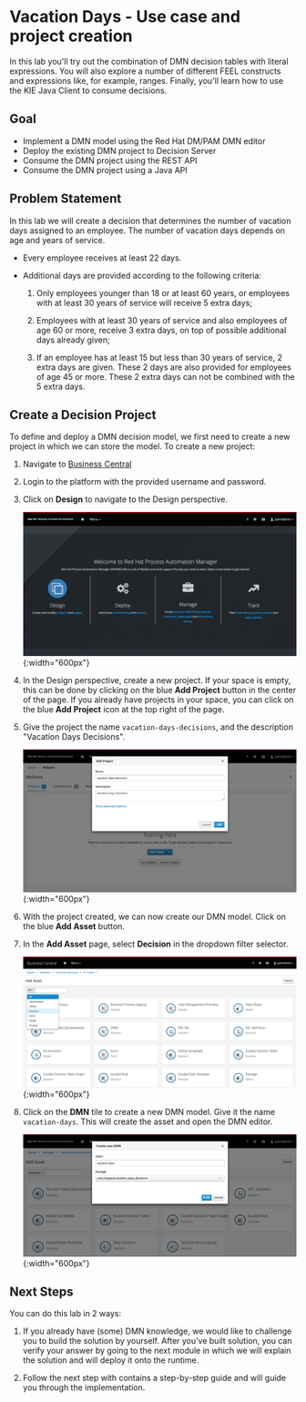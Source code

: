 # Vacation Days - Use case and project creation

In this lab you'll try out the combination of DMN decision tables with literal expressions. You will also explore a number of different FEEL constructs and expressions like, for example, ranges. Finally, you'll learn how to use the KIE Java Client to consume decisions.

## Goal

- Implement a DMN model using the Red Hat DM/PAM DMN editor
- Deploy the existing DMN project to Decision Server
- Consume the DMN project using the REST API
- Consume the DMN project using a Java API

## Problem Statement

In this lab we will create a decision that determines the number of vacation days assigned to an employee. The number of vacation days depends on age and years of service.

- Every employee receives at least 22 days.

- Additional days are provided according to the following criteria:

    1. Only employees younger than 18 or at least 60 years, or employees with at least 30 years of service will receive 5 extra days;

    1. Employees with at least 30 years of service and also employees of age 60 or more, receive 3 extra days, on top of possible additional days already given;

    1. If an employee has at least 15 but less than 30 years of service, 2 extra days are given. These 2 days are also provided for employees of age 45 or more. These 2 extra days can not be combined with the 5 extra days.

## Create a Decision Project

To define and deploy a DMN decision model, we first need to create a new project in which we can store the model. To create a new project:

1. Navigate to [Business Central](http://localhost:8080/business-central)

1. Login to the platform with the provided username and password.

1. Click on **Design** to navigate to the Design perspective.

    ![BC Splash Screen](../99_images/business_automation/dmn/business-central-design.png){:width="600px"}
1. In the Design perspective, create a new project. If your space is empty, this can be done by clicking on the blue **Add Project** button in the center of the page. If you already have projects in your space, you can click on the blue **Add Project** icon at the top right of the page.

1. Give the project the name `vacation-days-decisions`, and the description "Vacation Days Decisions".

    ![Create Vacations Days Project](../99_images/business_automation/dmn/add-project-vacation-days-decisions.png){:width="600px"}

1. With the project created, we can now create our DMN model. Click on the blue **Add Asset** button.

1. In the **Add Asset** page, select **Decision** in the dropdown filter selector.

    ![Filter Assets](../99_images/business_automation/dmn/new-asset-decisions-filter.png){:width="600px"}

1. Click on the **DMN** tile to create a new DMN model. Give it the name `vacation-days`. This will create the asset and open the DMN editor.

    ![Create DMN Vacation Days](../99_images/business_automation/dmn/add-dmn-vacation-days.png){:width="600px"}

## Next Steps

You can do this lab in 2 ways:

1. If you already have (some) DMN knowledge, we would like to challenge you to build the solution by yourself. After you’ve built solution, you can verify your answer by going to the next module in which we will explain the solution and will deploy it onto the runtime.

1. Follow the next step with contains a step-by-step guide and will guide you through the implementation.

